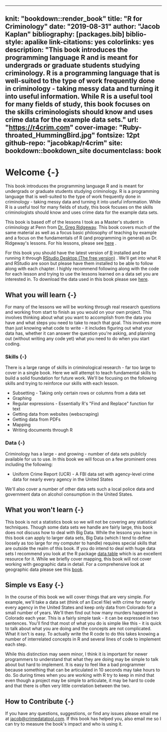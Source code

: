 
--- 
knit: "bookdown::render_book"
title: "R for Criminology"
date: "2019-08-31"
author: "Jacob Kaplan"
bibliography: [packages.bib]
biblio-style: apalike
link-citations: yes
colorlinks: yes
description: "This book introduces the programming language R and is meant for undergrads or graduate students studying criminology. R is a programming language that is well-suited to the type of work frequently done in criminology - taking messy data and turning it into useful information. While R is a useful tool for many fields of study, this book focuses on the skills criminologists should know and uses crime data for the example data sets."
url: "https://r4crim.com"
cover-image: "Ruby-throated_HummingBird.jpg"
fontsize: 12pt
github-repo: "jacobkap/r4crim"
site: bookdown::bookdown_site
documentclass: book
---



# Welcome {-}

This book introduces the programming language R and is meant for undergrads or graduate students studying criminology. R is a programming language that is well-suited to the type of work frequently done in criminology - taking messy data and turning it into useful information. While R is a useful tool for many fields of study, this book focuses on the skills criminologists should know and uses crime data for the example data sets. 

This book is based off of the lessons I took as a Master's student in criminology at Penn from [Dr. Greg Ridgeway](https://crim.sas.upenn.edu/people/greg-ridgeway). This book covers much of the same material as well as a focus basic philosophy of teaching by example and a focus on the fundamentals of R (and programming in general) as Dr. Ridgeway's lessons. For his lessons, please see [here](https://github.com/gregridgeway/R4crim) .

For this book you should have the latest version of [R](https://cloud.r-project.org/) installed and be running it through [RStudio Desktop (The free version)](https://www.rstudio.com/products/rstudio/download/) . We'll get into what R and RStudio are soon but please have them installed to be able to follow along with each chapter. I highly recommend following along with the code for each lesson and trying to use the lessons learned on a data set you are interested in. To download the data used in this book please see [here](https://github.com/jacobkap/r4crimz/tree/master/data).

## What you will learn {-}

For many of the lessons we will be working through real research questions and working from start to finish as you would on your own project. This involves thinking about what you want to accomplish from the data you have and what steps you need to take to reach that goal. This involves more than just knowing what code to write - it includes figuring out what your data has, whether it can answer the question you're asking, and planning out (without writing any code yet) what you need to do when you start coding. 

### Skills {-}

There is a large range of skills in criminological research - far too large to cover in a single book. Here we will attempt to teach fundamental skills to build a solid foundation for future work. We'll be focusing on the following skills and trying to reinforce our skills with each lesson. 

  * Subsetting - Taking only certain rows or columns from a data set
  * Graphing
  * Regular expressions - Essentially R's "Find and Replace" function for text
  * Getting data from websites (webscraping)
  * Getting data from PDFs
  * Mapping
  * Writing documents through R

### Data {-}

Criminology has a large - and growing - number of data sets publicly available for us to use. In this book we will focus on a few prominent ones including the following:

  * Uniform Crime Report (UCR) - A FBI data set with agency-level crime data for nearly every agency in the United States
  
We'll also cover a number of other data sets such a local police data and government data on alcohol consumption in the United States.

## What you won't learn {-}

This book is not a statistics book so we will not be covering any statistical techniques. Though some data sets we handle are fairly large, this book does not discuss how to deal with Big Data. While the lessons you learn in this book can apply to larger data sets, Big Data (which I tend to define loosely as too large for my computer to handle) requires special skills that are outside the realm of this book. If you do intend to deal with huge data sets I recommend you look at the R package [data.table](https://github.com/Rdatatable/data.table/wiki) which is an excellent resource for it. While we briefly cover mapping, this book will not cover working with geographic data in detail. For a comprehensive look at geographic data please see this [book](https://geocompr.robinlovelace.net/).

## Simple vs Easy {-}

In the course of this book we will cover things that are very simple. For example, we'll take a data set (think of an Excel file) with crime for nearly every agency in the United States and keep only data from Colorado for a small number of years. We'll then find out how many murders happened in Colorado each year. This is a fairly simple task - it can be expressed in two sentences. You'll find that most of what you do is simple like this - it is quick to talk about what you are doing and the concepts are not complicated. What it isn't is easy. To actually write the R code to do this takes knowing a number of interrelated concepts in R and several lines of code to implement each step. 

While this distinction may seem minor, I think it is important for newer programmers to understand that what they are doing may be simple to talk about but hard to implement. It is easy to feel like a bad programmer because something that can be articulated in 10 seconds may take hours to do. So during times when you are working with R try to keep in mind that even though a project may be simple to articulate, it may be hard to code and that there is often very little correlation between the two.

## How to Contribute {-}

If you have any questions, suggestions, or find any issues please email me at jacob@crimedatatool.com. If this book has helped you, also email me so I can try to measure the book's impact and who is using it. 
